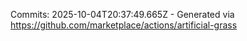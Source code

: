 Commits: 2025-10-04T20:37:49.665Z - Generated via https://github.com/marketplace/actions/artificial-grass
<br>
